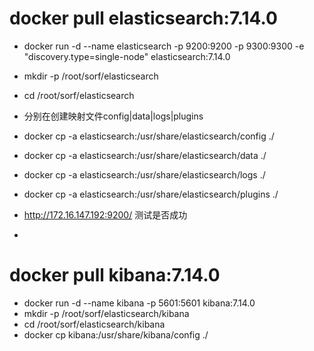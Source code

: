 # docker pull elasticsearch:7.14.0
- docker run -d --name elasticsearch -p 9200:9200 -p 9300:9300 -e "discovery.type=single-node" elasticsearch:7.14.0
- mkdir -p /root/sorf/elasticsearch
- cd /root/sorf/elasticsearch
- 分别在创建映射文件config|data|logs|plugins
- docker cp -a elasticsearch:/usr/share/elasticsearch/config ./
- docker cp -a elasticsearch:/usr/share/elasticsearch/data ./
- docker cp -a elasticsearch:/usr/share/elasticsearch/logs ./
- docker cp -a elasticsearch:/usr/share/elasticsearch/plugins ./

- http://172.16.147.192:9200/ 测试是否成功
- 
# docker pull kibana:7.14.0
- docker run -d --name kibana -p 5601:5601 kibana:7.14.0
- mkdir -p /root/sorf/elasticsearch/kibana
- cd /root/sorf/elasticsearch/kibana
- docker cp kibana:/usr/share/kibana/config ./
